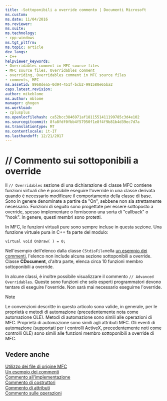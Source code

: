 ```yaml
---
title: -Sottoponibili a override commento | Documenti Microsoft
ms.custom: 
ms.date: 11/04/2016
ms.reviewer: 
ms.suite: 
ms.technology:
- cpp-windows
ms.tgt_pltfrm: 
ms.topic: article
dev_langs:
- C++
helpviewer_keywords:
- Overridables comment in MFC source files
- MFC source files, Overridables comment
- overriding, Overridables comment in MFC source files
- comments, MFC
ms.assetid: 8968dea5-0d94-451f-bcb2-991580e65ba2
caps.latest.revision: 
author: mikeblome
ms.author: mblome
manager: ghogen
ms.workload:
- cplusplus
ms.openlocfilehash: ca52bcc3846971af1811551411199785c3d4e102
ms.sourcegitcommit: 8fa8fdf0fbb4f57950f1e8f4f9b81b4d39ec7d7a
ms.translationtype: MT
ms.contentlocale: it-IT
ms.lasthandoff: 12/21/2017
---
```

# <a name="-overridables-comment"></a>// Commento sui sottoponibili a override
Il `// Overridables` sezione di una dichiarazione di classe MFC contiene funzioni virtuali che è possibile eseguire l'override in una classe derivata quando è necessario modificare il comportamento della classe di base. Sono in genere denominate a partire da "On", sebbene non sia strettamente necessario. Funzioni di seguito sono progettate per essere sottoposto a override, spesso implementare o forniscono una sorta di "callback" o "hook". In genere, questi membri sono protetti.  
  
 In MFC, le funzioni virtuali pure sono sempre incluse in questa sezione. Una funzione virtuale pura in C++ fa parte del modulo:  
  
 `virtual void OnDraw( ) = 0;`  
  
 Nell'esempio dell'elenco dalla classe `CStdioFile`nella [un esempio dei commenti](../mfc/an-example-of-the-comments.md), l'elenco non include alcuna sezione sottoponibili a override. Classe **CDocument**, d'altra parte, elenca circa 10 funzioni membro sottoponibili a override.  
  
 In alcune classi, è inoltre possibile visualizzare il commento `// Advanced Overridables`. Queste sono funzioni che solo esperti programmatori devono tentare di eseguire l'override. Non sarà mai necessario eseguirne l'override.  
  
> [!NOTE]
>  Le convenzioni descritte in questo articolo sono valide, in generale, per le proprietà e metodi di automazione (precedentemente nota come automazione OLE). Metodi di automazione sono simili alle operazioni di MFC. Proprietà di automazione sono simili agli attributi MFC. Gli eventi di automazione (supportati per i controlli ActiveX, precedentemente noti come controlli OLE) sono simili alle funzioni membro sottoponibili a override di MFC.  
  
## <a name="see-also"></a>Vedere anche  
 [Utilizzo dei file di origine MFC](../mfc/using-the-mfc-source-files.md)   
 [Un esempio dei commenti](../mfc/an-example-of-the-comments.md)   
 [Commento all'implementazione](../mfc/decrement-implementation-comment.md)   
 [Commento di costruttori](../mfc/decrement-constructors-comment.md)   
 [Commento di attributi](../mfc/decrement-attributes-comment.md)   
 [Commento sulle operazioni](../mfc/decrement-operations-comment.md)


